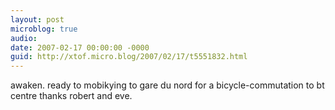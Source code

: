 ```yaml
---
layout: post
microblog: true
audio: 
date: 2007-02-17 00:00:00 -0000
guid: http://xtof.micro.blog/2007/02/17/t5551832.html
---
```

awaken. ready to mobikying to gare du nord for a bicycle-commutation to bt centre thanks robert and eve.

